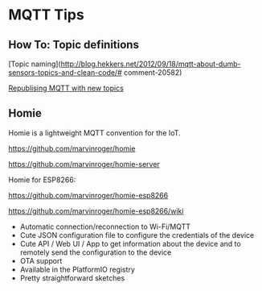 # MQTT Tips

## How To:  Topic definitions

[Topic naming](http://blog.hekkers.net/2012/09/18/mqtt-about-dumb-sensors-topics-and-clean-code/# comment-20582)


[Republising MQTT with new topics](http://lodge.glasgownet.com/2012/09/23/mqtt-republishing-itch/)


## Homie
Homie is a lightweight MQTT convention for the IoT.


https://github.com/marvinroger/homie

https://github.com/marvinroger/homie-server



Homie for ESP8266:   

https://github.com/marvinroger/homie-esp8266   

https://github.com/marvinroger/homie-esp8266/wiki  

 -  Automatic connection/reconnection to Wi-Fi/MQTT
 -  Cute JSON configuration file to configure the credentials of the device
 -  Cute API / Web UI / App to get information about the device and to remotely send the configuration to the device
 -  OTA support
 -  Available in the PlatformIO registry
 -  Pretty straightforward sketches
